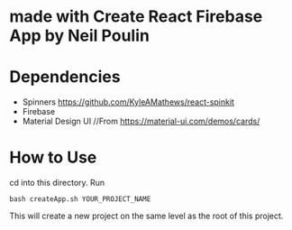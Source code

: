 # made with Create React Firebase App by Neil Poulin

# Dependencies
* Spinners https://github.com/KyleAMathews/react-spinkit
* Firebase
* Material Design UI //From https://material-ui.com/demos/cards/

# How to Use
cd into this directory. Run
```
bash createApp.sh YOUR_PROJECT_NAME
```
This will create a new project on the same level as the root of this project.